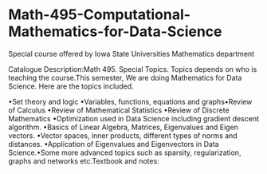 # Math-495-Computational-Mathematics-for-Data-Science
Special course offered by Iowa State Universities Mathematics department 

Catalogue Description:Math 495. Special Topics. Topics depends on who is teaching the course.This semester, We are doing Mathematics for Data Science.  Here are the topics included.

•Set theory and logic
•Variables, functions, equations and graphs•Review of Calculus
•Review of Mathematical Statistics
•Review of Discrete Mathematics
•Optimization used in Data Science including gradient descent algorithm.
•Basics of Linear Algebra, Matrices, Eigenvalues and Eigen vectors.
•Vector spaces, inner products, different types of norms and distances.
•Application of Eigenvalues and Eigenvectors in Data Science.•Some more advanced topics such as sparsity, regularization, graphs and networks etc.Textbook and notes:
